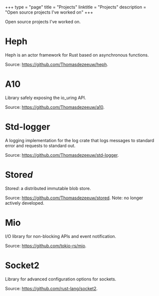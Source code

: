 +++
type = "page"
title = "Projects"
linktitle = "Projects"
description = "Open source projects I've worked on"
+++

Open source projects I've worked on.

# Heph

Heph is an actor framework for Rust based on asynchronous functions.

Source: <https://github.com/Thomasdezeeuw/heph>.

# A10

Library safely exposing the io_uring API.

Source: <https://github.com/Thomasdezeeuw/a10>.

# Std-logger


A logging implementation for the log crate that logs messages to standard error and requests to standard out.

Source: <https://github.com/Thomasdezeeuw/std-logger>.

# Store*d*

Store*d*: a distributed immutable blob store.

Source: <https://github.com/Thomasdezeeuw/stored>. Note: no longer actively
developed.

# Mio

I/O library for non-blocking APIs and event notification.

Source: <https://github.com/tokio-rs/mio>.

# Socket2

Library for advanced configuration options for sockets.

Source: <https://github.com/rust-lang/socket2>.
